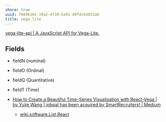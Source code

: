 ```yaml
---
share: true
uuid: 7689616e-19a2-473d-ba91-80fdcbe833ab
title: vega lite
---
```

[vega-lite-api | A JavaScript API for Vega-Lite.](https://vega.github.io/vega-lite-api/api/y.html)

## Fields

* fieldN (nominal)
* fieldO (Ordinal)
* fieldQ (Quantitative)
* fieldT (Time)

* [How to Create a Beautiful Time-Series Visualisation with React-Vega | by Yujie Wang | jobpal has been acquired by SmartRecruiters! | Medium](https://medium.com/jobpal-dev/how-to-create-a-beautiful-time-series-visualisation-with-react-vega-3fd3e22ec445)
  * [wiki.software.List.React](/undefined)
